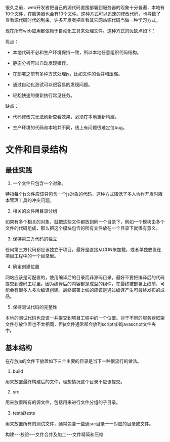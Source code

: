 很久之前，web开发者把自己的源代码直接部署到服务器的现象十分普遍，本地有10个文件，在服务器也会有10个文件。这种方式可以迅速的修改代码，也导致了查看源代码时代的到来，许多开发者把查看其它网站源代码当做一种学习方式。

现在所有web应用都依赖于自动化工具来处理文件。这种方式的优缺点如下：

优点：

- 本地代码不必和生产环境保持一致，所以本地任意组织代码结构。

- 静态分析可以自动发现错误。

- 在部署之前有多种方式处理js，比如文件的合并和压缩。

- 通过自动化测试可以很容易的发现问题。

- 轻松快速的重新执行常见任务。

缺点：

- 代码修改完无法刷新查看效果，必须在本地重新构建。

- 生产环境的代码和本地并不同，线上有问题很难定位bug。

# 文件和目录结构

## 最佳实践

1. 一个文件只包含一个对象。

特指每个js文件应该只包含一个js对象的代码，这种方式降低了多人协作开发时版本管理工具的冲突问题。

2. 相关的文件用目录分组

如果有多个相关的对象，就把这些文件都放到同一个目录下，例如一个模块由多个文件的代码组成，那么把这个模块包含的所有文件放在一个目录下就很有意义。

3. 保持第三方代码的独立

任何第三方代码都应该独立于项目，最好是直接从CDN来加载，或者单独放置在项目工程中的一个目录里。

4. 确定创建位置

网站应该是可配置的，使用编译后的目录而非源码目录。最好不要把编译后的代码提交到源码工程里。因为编译后的内容都是成型的组件，在最终被部署上线前，可能会有很多人多次编译创建。最终部署上线的应该是通过编译产生可最终发布的成品。

5. 保持测试代码的完整性

本地的测试代码也应该一并提交到项目工程中的一个位置。对于不同的服务器框架文件存放位置也不太相同，但js文件通常都会放到script或者javascript文件夹中。

## 基本结构

在存放js的文件下放置如下三个主要的目录是当下一种很流行的做法。

1. build

用来放置最终构建后的文件，理想情况这个目录不应该提交。

2. src

用来放置所有的源文件，包括用来进行文件分组的子目录。

3. test或tests

用来放置所有的测试文件，通常包含一些通src目录一一对应的目录或文件。

构建---校验---文件合并及加工---文件精简和压缩